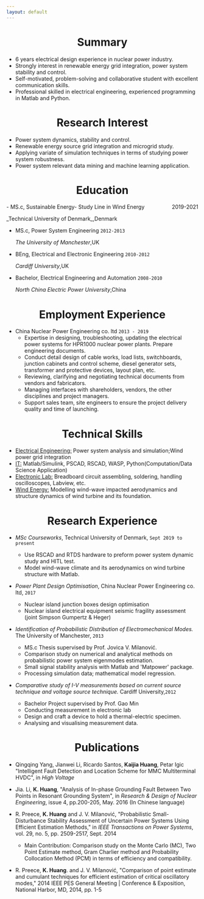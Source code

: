 ```yaml
---
layout: default
---
```


<h1 align=center> Summary</h1>

- 6 years electrical design experience in nuclear power industry. 
- Strongly interest in renewable energy grid integration, power system stability and control.
- Self-motivated, problem-solving and collaborative student with excellent communication skills.
- Professional skilled in electrical engineering, experienced programming in Matlab and Python. 

<h1 align=center> Research Interest</h1>

- Power system dynamics, stability and control.
- Renewable energy source grid integration and microgrid study.
- Applying variate of simulation techniques in terms of studying power system robustness.
- Power system relevant data mining and machine learning application.
  
<h1 align=center> Education</h1>

<p style="text-align:left;">
    - MS.c, Sustainable Energy- Study Line in Wind Energy
    <span style="float:right;">
        2019-2021
    </span>
</p>
  _Technical University of Denmark_,Denmark
  
- MS.c, Power System Engineering  `2012-2013`

  _The University of Manchester_,UK
  
- BEng, Electrical and Electronic Engineering  `2010-2012`

  _Cardiff University_,UK
  
- Bachelor, Electrical Engineering and Automation  `2008-2010`

  _North China Electric Power University_,China

<h1 align=center>Employment Experience</h1>

- China Nuclear Power Engineering co. ltd `2013 - 2019`
  - Expertise in designing, troubleshooting, updating the electrical power systems for HPR1000 nuclear power plants. Prepare engineering documents.
  -  Conduct detail design of cable works, load lists, switchboards, junction cabinets and control scheme, diesel generator sets, transformer and protective devices, layout plan, etc.
  - Reviewing, clarifying and negotiating technical documents from vendors and fabricators.
  - Managing interfaces with shareholders, vendors, the other disciplines and project managers.
  - Support sales team, site engineers to ensure the project delivery quality and time of launching.

<h1 align=center>Technical Skills</h1>

- <u>Electrical Engineering:</u> Power system analysis and simulation;Wind power grid integration
- <u>IT:</u> Matlab/Simulink, PSCAD, RSCAD, WASP, Python(Computation/Data Science Application)
- <u>Electronic Lab:</u> Breadboard circuit assembling, soldering, handling oscilloscopes, Labview, etc.
- <u>Wind Energy:</u> Modelling wind-wave impacted aerodynamics and structure dynamics of wind turbine and its foundation.

<h1 align=center>Research Experience</h1>

- *MSc Courseworks*, Technical University of Denmark,  `Sept 2019 to present`
  - Use RSCAD and RTDS hardware to preform power system dynamic study and HITL test.
  - Model wind-wave climate and its aerodynamics on wind turbine structure with Matlab.
- *Power Plant Design Optimisation*, China Nuclear Power Engineering co. ltd, `2017`
  - Nuclear island junction boxes design optimisation
  - Nuclear island electrical equipment seismic fragility assessment (joint Simpson Gumpertz \& Heger)
- *Identification of Probabilistic Distribution of Electromechanical Modes.* The University of Manchester, `2013`
	- MS.c Thesis supervised by Prof. Jovica V. Milanović.
	- Comparison study on numerical and analytical methods on probabilistic power system eigenmodes estimation. 
	- Small signal stability analysis with Matlab and 'Matpower' package.
	- Processing simulation data; mathematical model regression.
- *Comparative study of I-V measurements based on current source technique and voltage source technique.* Cardiff University,`2012`
	- Bachelor Project supervised by Prof. Gao Min
	- Conducting measurement in electronic lab
	- Design and craft a device to hold a thermal-electric specimen.
	- Analysing and visualising measurement data.
  
  <h1 align=center>Publications</h1>
  
  
- Qingqing Yang, Jianwei Li, Ricardo Santos, **Kaijia Huang**, Petar Igic "Intelligent Fault Detection and Location Scheme for MMC Multiterminal HVDC", in *High Voltage*
- Jia. Li, **K. Huang**, "Analysis of In-phase Grounding Fault Between Two Points in Resonant Grounding System", in *Research \& Design of Nuclear Engineering*, issue 4, pp.200-205, May. 2016 (In Chinese language)
- R. Preece, **K. Huang**  and J. V. Milanović, "Probabilistic Small-Disturbance Stability Assessment of Uncertain Power Systems Using Efficient Estimation Methods," in *IEEE Transactions on Power Systems*, vol. 29, no. 5, pp. 2509-2517, Sept. 2014
  - Main Contribution: Comparison study on the Monte Carlo (MC), Two Point Estimate method, Gram Charlier method and Probability Collocation Method (PCM) in terms of efficiency and compatibility.
- R. Preece, **K. Huang**. and J. V. Milanović, "Comparison of point estimate and cumulant techniques for efficient estimation of critical oscillatory modes," 2014 IEEE PES General Meeting | Conference \& Exposition, National Harbor, MD, 2014, pp. 1-5

